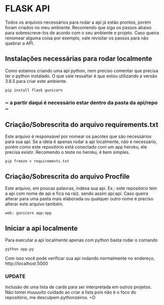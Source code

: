 # FLASK API

Todos os arquivos necessários para rodar a api já estão prontos, porém foram criados no meu ambiente. 
Recomendo que siga os passos abaixo para sobrescreve-los de acordo com o seu ambiente e projeto.
Caso queira renomear alguma coisa por exemplo, vale revisitar os passos para não quebrar a API.

## Instalações necessárias para rodar localmente
Como estamos criando uma api python, nem preciso comentar que precisa ter o python instalado. O que vale ressaltar é que estou utilizando a versão 3.6.5 para criar este ambiente.

```
pip install flask gunicorn
```

### ~ a partir daqui é necessário estar dentro da pasta da api/repo ~

## Criação/Sobrescrita do arquivo requirements.txt
Este arquivo é responsável por nomear os pacotes que são necessários para sua api. Se a ideia é apenas rodar a api localmente, não é necessário, porém como este repositório está conectado com um app heroku, ele precisa existir. Recomendo o teste no heroku, é bem simples.

```
pip freeze > requirements.txt
```

## Criação/Sobrescrita do arquivo Procfile
Este arquivo, em poucas palavras, indexa sua api. Ex.: este repositorio tem a api com nome de api e fica na raiz. sendo assim api:api. Caso queira alterar para uma pasta mais elaborada ou qualquer outro nome é preciso alterar este arquivo também.

```
web: gunicorn app:app
```

## Iniciar a api localmente
Para executar a api localmente apenas com python basta rodar o comando

```
python app.py
```

Com isso você pode verificar sua api rodando normalmente no endereço, http://localhost:5000

### UPDATE
Inclusão de uma lista de cards para ser interpretada em outros projetos. Não tomei muuuuito cuidado ao criar a lista pois não é o foco do repositório, me desculpem pythonzeiros. =D